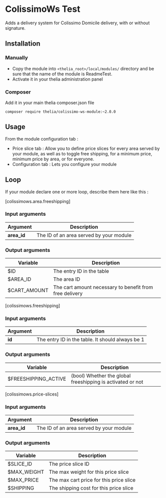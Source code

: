 # ColissimoWs Test

Adds a delivery system for Colissimo Domicile delivery, with or without signature. 

## Installation

### Manually

* Copy the module into ```<thelia_root>/local/modules/``` directory and be sure that the name of the module is ReadmeTest.
* Activate it in your thelia administration panel

### Composer

Add it in your main thelia composer.json file

```
composer require thelia/colissimo-ws-module:~2.0.0
```

## Usage

From the module configuration tab :

- Price slice tab : Allow you to define price slices for every area served by your module, as well as to toggle free shipping, 
for a minimum price, minimum price by area, or for everyone.
- Configuration tab : Lets you configure your module

## Loop

If your module declare one or more loop, describe them here like this :

[colissimows.area.freeshipping]

### Input arguments

|Argument |Description |
|---      |--- |
|**area_id** | The ID of an area served by your module |

### Output arguments

|Variable   |Description |
|---        |--- |
|$ID    | The entry ID in the table |
|$AREA_ID    | The area ID |
|$CART_AMOUNT    | The cart amount necessary to benefit from free delivery |

[colissimows.freeshipping]

### Input arguments

|Argument |Description |
|---      |--- |
|**id** | The entry ID in the table. It should always be 1 |

### Output arguments

|Variable   |Description |
|---        |--- |
|$FREESHIPPING_ACTIVE | (bool) Whether the global freeshipping is activated or not |

[colissimows.price-slices]

### Input arguments

|Argument |Description |
|---      |--- |
|**area_id** | The ID of an area served by your module |

### Output arguments

|Variable   |Description |
|---        |--- |
|$SLICE_ID    | The price slice ID |
|$MAX_WEIGHT    | The max weight for this price slice |
|$MAX_PRICE    | The max cart price for this price slice |
|$SHIPPING    | The shipping cost for this price slice |

